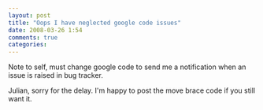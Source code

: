 ```yaml
---
layout: post
title: "Oops I have neglected google code issues"
date: 2008-03-26 1:54
comments: true
categories: 
---
```


<p>Note to self, must change google code to send me a notification when an issue is raised in bug tracker.</p>

<p>Julian, sorry for the delay. I'm happy to post the move brace code if you still want it.</p>
